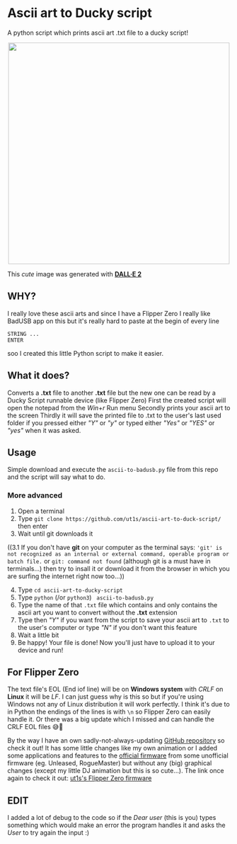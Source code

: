 # Ascii art to Ducky script
A python script which prints ascii art .txt file to a ducky script!

<p align=center>
<img src="https://user-images.githubusercontent.com/110339660/198846157-f30d1eca-4ae7-4782-95cc-ad51720f0d49.png" width="500" />
</p>

This *cute* image was generated with [__DALL·E 2__](https://openai.com/dall-e-2/)

## WHY?
I really love these ascii arts and since I have a Flipper Zero I really like BadUSB app on this but it's really hard to paste at the begin of every line 
```
STRING ...
ENTER
```
soo I created this little Python script to make it easier.

## What it does?
Converts a **.txt** file to another **.txt** file but the new one can be read by a Ducky Script runnable device (like Flipper Zero)
First the created script will open the notepad from the *Win*+*r* Run menu
Secondly prints your ascii art to the screen
Thirdly it will save the printed file to .txt to the user's last used folder if you pressed either *"Y"* or *"y"* or typed either *"Yes"* or *"YES"* or *"yes"* when it was asked.

## Usage
Simple download and execute the ``ascii-to-badusb.py`` file from this repo and the script will say what to do.

### More advanced
1. Open a terminal
2. Type ``git clone https://github.com/ut1s/ascii-art-to-duck-script/`` then enter
3. Wait until git downloads it

((3.1 If you don't have **git** on your computer as the terminal says: ``'git' is not recognized as an internal or external command,
operable program or batch file.`` or ``git: command not found`` (although git is a must have in terminals...) then try to insall it or download it from the browser in which you are surfing the internet right now too...))

4. Type ``cd ascii-art-to-ducky-script``
5. Type ``python`` (/or ``python3``) `` ascii-to-badusb.py``
6. Type the name of that ``.txt`` file which contains and only contains the ascii art you want to convert without the **.txt** extension
7. Type then *"Y"* if you want from the script to save your ascii art to ``.txt`` to the user's computer or type *"N"* if you don't want this feature
8. Wait a little bit
9. Be happy! Your file is done! Now you'll just have to upload it to your device and run!

## For Flipper Zero
The text file's EOL (End iof line) will be on **Windows system** with *CRLF* on **Linux** it will be *LF*. I can just guess why is this so but if you're using Windows not any of Linux distribution it will work perfectly. I think it's due to in Python the endings of the lines is with ``\n`` so Flipper Zero can easily handle it. Or there was a big update which I missed and can handle the CRLF EOL files 😅🙁

By the way I have an own sadly-not-always-updating [GitHub repository](https://github.com/ut1s/flipperzero-firmware) so check it out!
It has some little changes like my own animation or I added some applications and features to the [official firmware](https://github.com/flipperdevices/flipperzero-firmware) from some unofficial firmware (eg. Unleased, RogueMaster) but without any (big) graphical changes (except my little DJ animation but this is so cute...).
The link once again to check it out:
[ut1s's Flipper Zero firmware](https://github.com/ut1s/flipperzero-firmware)

## EDIT
I added a lot of debug to the code so if the *Dear user* (this is you) types something which would make an error the program handles it and asks the *User* to try again the input :)
